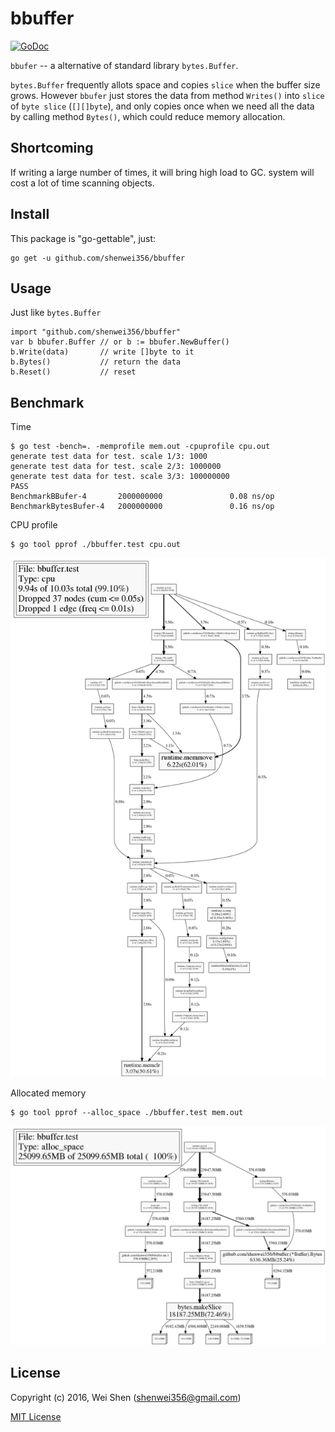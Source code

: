 bbuffer
===

[![GoDoc](https://godoc.org/github.com/shenwei356/bbuffer?status.svg)](https://godoc.org/github.com/shenwei356/bbuffer)

`bbufer` -- a alternative of standard library `bytes.Buffer`.

`bytes.Buffer` frequently allots space and copies `slice` when the buffer size grows.
However `bbufer` just stores the data from method `Writes()` into `slice` of `byte
slice` (`[][]byte`), and only copies once when we need all the data by calling
 method `Bytes()`, which could reduce memory allocation.

Shortcoming
-----------

If writing a large number of times, it will bring high load to GC.
system will cost a lot of time scanning objects.

Install
-------

This package is "go-gettable", just:

    go get -u github.com/shenwei356/bbuffer

Usage
------

Just like `bytes.Buffer`

    import "github.com/shenwei356/bbuffer"
    var b bbufer.Buffer // or b := bbufer.NewBuffer()
    b.Write(data)       // write []byte to it
    b.Bytes()           // return the data
    b.Reset()           // reset

Benchmark
------

Time

    $ go test -bench=. -memprofile mem.out -cpuprofile cpu.out
    generate test data for test. scale 1/3: 1000
    generate test data for test. scale 2/3: 1000000
    generate test data for test. scale 3/3: 100000000
    PASS
    BenchmarkBBufer-4       2000000000               0.08 ns/op
    BenchmarkBytesBufer-4   2000000000               0.16 ns/op



CPU profile

    $ go tool pprof ./bbuffer.test cpu.out

![cpu.png](cpu.png)

Allocated memory

    $ go tool pprof --alloc_space ./bbuffer.test mem.out

![mem.png](mem.png)


License
-------

Copyright (c) 2016, Wei Shen (shenwei356@gmail.com)

[MIT License](https://github.com/shenwei356/bbuffer/blob/master/LICENSE)
